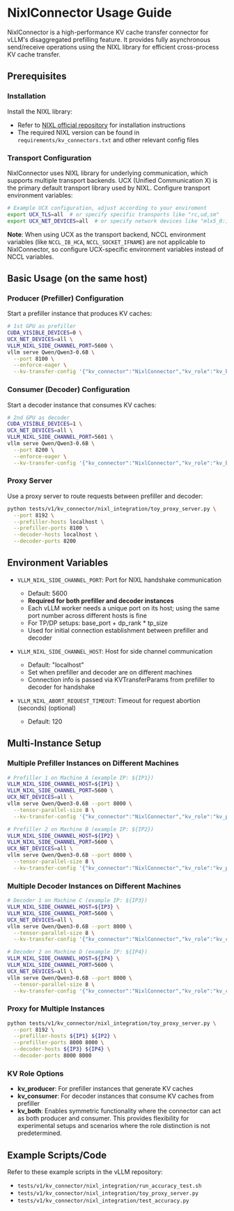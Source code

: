 # NixlConnector Usage Guide

NixlConnector is a high-performance KV cache transfer connector for vLLM's disaggregated prefilling feature. It provides fully asynchronous send/receive operations using the NIXL library for efficient cross-process KV cache transfer.

## Prerequisites

### Installation

Install the NIXL library:

- Refer to [NIXL official repository](https://github.com/ai-dynamo/nixl) for installation instructions
- The required NIXL version can be found in `requirements/kv_connectors.txt` and other relevant config files

### Transport Configuration

NixlConnector uses NIXL library for underlying communication, which supports multiple transport backends. UCX (Unified Communication X) is the primary default transport library used by NIXL. Configure transport environment variables:

```bash
# Example UCX configuration, adjust according to your enviroment
export UCX_TLS=all  # or specify specific transports like "rc,ud,sm"
export UCX_NET_DEVICES=all  # or specify network devices like "mlx5_0:1"
```

**Note**: When using UCX as the transport backend, NCCL environment variables (like `NCCL_IB_HCA`, `NCCL_SOCKET_IFNAME`) are not applicable to NixlConnector, so configure UCX-specific environment variables instead of NCCL variables.

## Basic Usage (on the same host)

### Producer (Prefiller) Configuration

Start a prefiller instance that produces KV caches:

```bash
# 1st GPU as prefiller
CUDA_VISIBLE_DEVICES=0 \
UCX_NET_DEVICES=all \
VLLM_NIXL_SIDE_CHANNEL_PORT=5600 \
vllm serve Qwen/Qwen3-0.6B \
  --port 8100 \
  --enforce-eager \
  --kv-transfer-config '{"kv_connector":"NixlConnector","kv_role":"kv_both"}'
```

### Consumer (Decoder) Configuration

Start a decoder instance that consumes KV caches:

```bash
# 2nd GPU as decoder
CUDA_VISIBLE_DEVICES=1 \
UCX_NET_DEVICES=all \
VLLM_NIXL_SIDE_CHANNEL_PORT=5601 \
vllm serve Qwen/Qwen3-0.6B \
  --port 8200 \
  --enforce-eager \
  --kv-transfer-config '{"kv_connector":"NixlConnector","kv_role":"kv_both"}'
```

### Proxy Server

Use a proxy server to route requests between prefiller and decoder:

```bash
python tests/v1/kv_connector/nixl_integration/toy_proxy_server.py \
  --port 8192 \
  --prefiller-hosts localhost \
  --prefiller-ports 8100 \
  --decoder-hosts localhost \
  --decoder-ports 8200
```

## Environment Variables

- `VLLM_NIXL_SIDE_CHANNEL_PORT`: Port for NIXL handshake communication
    - Default: 5600
    - **Required for both prefiller and decoder instances**
    - Each vLLM worker needs a unique port on its host; using the same port number across different hosts is fine
    - For TP/DP setups: base_port + dp_rank * tp_size
    - Used for initial connection establishment between prefiller and decoder

- `VLLM_NIXL_SIDE_CHANNEL_HOST`: Host for side channel communication
    - Default: "localhost"
    - Set when prefiller and decoder are on different machines
    - Connection info is passed via KVTransferParams from prefiller to decoder for handshake

- `VLLM_NIXL_ABORT_REQUEST_TIMEOUT`: Timeout for request abortion (seconds) (optional)
    - Default: 120

## Multi-Instance Setup

### Multiple Prefiller Instances on Different Machines

```bash
# Prefiller 1 on Machine A (example IP: ${IP1})
VLLM_NIXL_SIDE_CHANNEL_HOST=${IP1} \
VLLM_NIXL_SIDE_CHANNEL_PORT=5600 \
UCX_NET_DEVICES=all \
vllm serve Qwen/Qwen3-0.6B --port 8000 \
  --tensor-parallel-size 8 \
  --kv-transfer-config '{"kv_connector":"NixlConnector","kv_role":"kv_producer"}'

# Prefiller 2 on Machine B (example IP: ${IP2})
VLLM_NIXL_SIDE_CHANNEL_HOST=${IP2} \
VLLM_NIXL_SIDE_CHANNEL_PORT=5600 \
UCX_NET_DEVICES=all \
vllm serve Qwen/Qwen3-0.6B --port 8000 \
  --tensor-parallel-size 8 \
  --kv-transfer-config '{"kv_connector":"NixlConnector","kv_role":"kv_producer"}'
```

### Multiple Decoder Instances on Different Machines

```bash
# Decoder 1 on Machine C (example IP: ${IP3})
VLLM_NIXL_SIDE_CHANNEL_HOST=${IP3} \
VLLM_NIXL_SIDE_CHANNEL_PORT=5600 \
UCX_NET_DEVICES=all \
vllm serve Qwen/Qwen3-0.6B --port 8000 \
  --tensor-parallel-size 8 \
  --kv-transfer-config '{"kv_connector":"NixlConnector","kv_role":"kv_consumer"}'

# Decoder 2 on Machine D (example IP: ${IP4})
VLLM_NIXL_SIDE_CHANNEL_HOST=${IP4} \
VLLM_NIXL_SIDE_CHANNEL_PORT=5600 \
UCX_NET_DEVICES=all \
vllm serve Qwen/Qwen3-0.6B --port 8000 \
  --tensor-parallel-size 8 \
  --kv-transfer-config '{"kv_connector":"NixlConnector","kv_role":"kv_consumer"}'
```

### Proxy for Multiple Instances

```bash
python tests/v1/kv_connector/nixl_integration/toy_proxy_server.py \
  --port 8192 \
  --prefiller-hosts ${IP1} ${IP2} \
  --prefiller-ports 8000 8000 \
  --decoder-hosts ${IP3} ${IP4} \
  --decoder-ports 8000 8000
```

### KV Role Options

- **kv_producer**: For prefiller instances that generate KV caches
- **kv_consumer**: For decoder instances that consume KV caches from prefiller
- **kv_both**: Enables symmetric functionality where the connector can act as both producer and consumer. This provides flexibility for experimental setups and scenarios where the role distinction is not predetermined.

## Example Scripts/Code

Refer to these example scripts in the vLLM repository:

- `tests/v1/kv_connector/nixl_integration/run_accuracy_test.sh`
- `tests/v1/kv_connector/nixl_integration/toy_proxy_server.py`
- `tests/v1/kv_connector/nixl_integration/test_accuracy.py`
